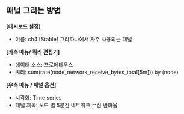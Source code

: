 ## 패널 그리는 방법

**[대시보드 설정]**
* 이름: ch4.[Stable] 그라파나에서 자주 사용되는 패널

**[좌측 메뉴/ 쿼리 편집기]** 
* 데이터 소스: 프로메테우스
* 쿼리: sum(rate(node_network_receive_bytes_total[5m])) by (node)

**[우측 메뉴 / 패널 옵션]**
* 시각화: Time series
* 패널 제목: 노드 별 5분간 네트워크 수신 변화율

